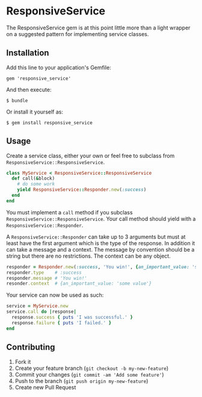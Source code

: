 # ResponsiveService

The ResponsiveService gem is at this point little more than a light wrapper on a suggested pattern
for implementing service classes.

## Installation

Add this line to your application's Gemfile:

    gem 'responsive_service'

And then execute:

    $ bundle

Or install it yourself as:

    $ gem install responsive_service

## Usage

Create a service class, either your own or feel free to subclass from `ResponsiveService::ResponsiveService`.

```ruby
class MyService < ResponsiveService::ResponsiveService
  def call(&block)
    # do some work
    yield ResponsiveService::Responder.new(:success)
  end
end
```

You must implement a `call` method if you subclass `ResponsiveService::ResponsiveService`.
Your call method should yield with a `ResponsiveService::Responder`.

A `ResponsiveService::Responder` can take up to 3 arguments but must at least have the first argument which is the type of the response. In addition it can take a message and a context. The message by convention should
be a string but there are no restrictions. The context can be any object.

```ruby
responder = Responder.new(:success, 'You win!', {an_important_value: 'some value'})
responder.type    # :success
responder.message # 'You win!'
resonder.context  # {an_important_value: 'some value'}
```

Your service can now be used as such:

```ruby
service = MyService.new
service.call do |response|
  response.success { puts 'I was successful.' }
  response.failure { puts 'I failed.' }
end
```

## Contributing

1. Fork it
2. Create your feature branch (`git checkout -b my-new-feature`)
3. Commit your changes (`git commit -am 'Add some feature'`)
4. Push to the branch (`git push origin my-new-feature`)
5. Create new Pull Request
